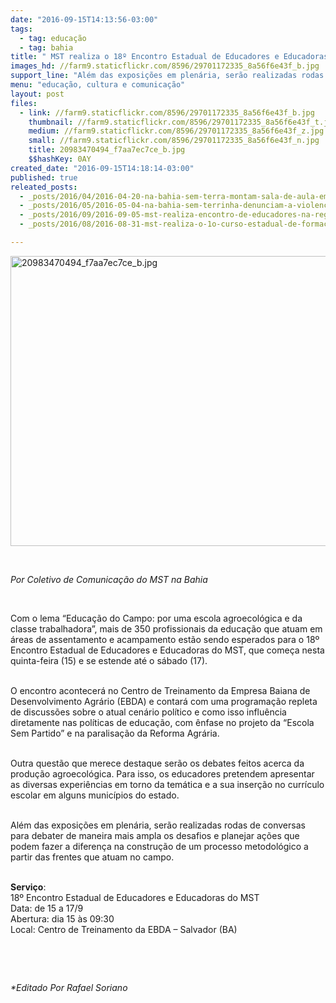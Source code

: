 ```yaml
---
date: "2016-09-15T14:13:56-03:00"
tags:
  - tag: educação
  - tag: bahia
title: " MST realiza o 18º Encontro Estadual de Educadores e Educadoras da Reforma Agrária na Bahia"
images_hd: //farm9.staticflickr.com/8596/29701172335_8a56f6e43f_b.jpg
support_line: "Além das exposições em plenária, serão realizadas rodas de conversas para debater de maneira mais ampla os desafios e planejar ações."
menu: "educação, cultura e comunicação"
layout: post
files:
  - link: //farm9.staticflickr.com/8596/29701172335_8a56f6e43f_b.jpg
    thumbnail: //farm9.staticflickr.com/8596/29701172335_8a56f6e43f_t.jpg
    medium: //farm9.staticflickr.com/8596/29701172335_8a56f6e43f_z.jpg
    small: //farm9.staticflickr.com/8596/29701172335_8a56f6e43f_n.jpg
    title: 20983470494_f7aa7ec7ce_b.jpg
    $$hashKey: 0AY
created_date: "2016-09-15T14:18:14-03:00"
published: true
releated_posts:
  - _posts/2016/04/2016-04-20-na-bahia-sem-terra-montam-sala-de-aula-em-frente-a-secretaria-de-educacao.md
  - _posts/2016/05/2016-05-04-na-bahia-sem-terrinha-denunciam-a-violencia-no-campo.md
  - _posts/2016/09/2016-09-05-mst-realiza-encontro-de-educadores-na-regiao-sul-da-bahia.md
  - _posts/2016/08/2016-08-31-mst-realiza-o-1o-curso-estadual-de-formacao-de-militantes-da-bahia.md

---
```

<p><img alt="20983470494_f7aa7ec7ce_b.jpg" height="464" src="//farm9.staticflickr.com/8596/29701172335_8a56f6e43f_b.jpg" width="700" /></p>

<p>&nbsp;</p>

<p><em>Por Coletivo de Comunica&ccedil;&atilde;o do MST na Bahia</em></p>

<p>&nbsp;</p>

<p>Com o lema &ldquo;Educa&ccedil;&atilde;o do Campo: por uma escola agroecol&oacute;gica e da classe trabalhadora&rdquo;, mais de 350 profissionais da educa&ccedil;&atilde;o que atuam em &aacute;reas de assentamento e acampamento est&atilde;o sendo esperados para o 18&ordm; Encontro Estadual de Educadores e Educadoras do MST, que come&ccedil;a nesta quinta-feira (15) e se estende at&eacute; o s&aacute;bado (17).</p>

<p><br />
O encontro acontecer&aacute; no Centro de Treinamento da Empresa Baiana de Desenvolvimento Agr&aacute;rio (EBDA) e contar&aacute; com uma programa&ccedil;&atilde;o repleta de discuss&otilde;es sobre o atual cen&aacute;rio pol&iacute;tico e como isso influ&ecirc;ncia diretamente nas pol&iacute;ticas de educa&ccedil;&atilde;o, com &ecirc;nfase no projeto da &ldquo;Escola Sem Partido&rdquo; e na paralisa&ccedil;&atilde;o da Reforma Agr&aacute;ria.</p>

<p><br />
Outra quest&atilde;o que merece destaque ser&atilde;o os debates feitos acerca da produ&ccedil;&atilde;o agroecol&oacute;gica. Para isso, os educadores pretendem apresentar as diversas experi&ecirc;ncias em torno da tem&aacute;tica e a sua inser&ccedil;&atilde;o no curr&iacute;culo escolar em alguns munic&iacute;pios do estado.</p>

<p><br />
Al&eacute;m das exposi&ccedil;&otilde;es em plen&aacute;ria, ser&atilde;o realizadas rodas de conversas para debater de maneira mais ampla os desafios e planejar a&ccedil;&otilde;es que podem fazer a diferen&ccedil;a na constru&ccedil;&atilde;o de um processo metodol&oacute;gico a partir das frentes que atuam no campo.</p>

<p><br />
<strong>Servi&ccedil;o</strong>:<br />
18&ordm; Encontro Estadual de Educadores e Educadoras do MST<br />
Data: de 15 a 17/9<br />
Abertura: dia 15 &agrave;s 09:30<br />
Local: Centro de Treinamento da EBDA &ndash; Salvador (BA)</p>

<p>&nbsp;</p>

<p>&nbsp;</p>

<p><em>*Editado Por Rafael Soriano</em></p>
